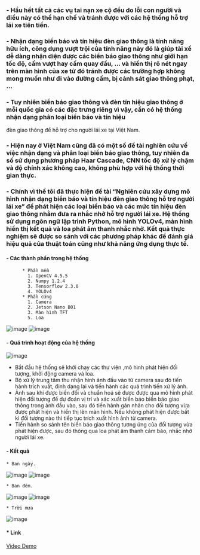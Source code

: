 ### - Hầu hết tất cả các vụ tai nạn xe cộ đều do lỗi con người và điều này có thể hạn chế và tránh được với các hệ thống hỗ trợ lái xe tiên tiến.
### - Nhận dạng biển báo và tín hiệu đèn giao thông là tính năng hữu ích, công dụng vượt trội của tính năng này đó là giúp tài xế dễ dàng nhận diện được các biển báo giao thông như giới hạn tốc độ, cấm vượt hay cấm quay đầu, … và hiển thị rõ nét ngay trên màn hình của xe từ đó tránh được các trường hợp không mong muốn như đi vào đường cấm, bị cảnh sát giao thông phạt, …
### - Tuy nhiên biển báo giao thông và đèn tín hiệu giao thông ở mỗi quốc gia có các đặc trưng riêng vì vậy, cần có hệ thống nhận dạng phân loại biển báo và tín hiệu
đèn giao thông để hỗ trợ cho người lái xe tại Việt Nam.
### - Hiện nay ở Việt Nam cũng đã có một số đề tài nghiên cứu về việc nhận dạng và phân loại biển báo giao thông, tuy nhiên đa số sử dụng phương pháp Haar Cascade, CNN tốc độ xử lý chậm và độ chính xác không cao, không phù hợp với hệ thống thời gian thực.
### - Chính vì thế tôi đã thực hiện đề tài **“Nghiên cứu xây dựng mô hình nhận dạng biển báo và tín hiệu đèn giao thông hỗ trợ người lái xe”** để phát hiện các loại biển báo và các mức tín hiệu đèn giao thông nhằm đưa ra nhắc nhở hỗ trợ người lái xe. Hệ thống sử dụng ngôn ngữ lập trình Python, mô hình YOLOv4, màn hình hiển thị kết quả và loa phát âm thanh nhắc nhở. Kết quả thực nghiệm sẽ được so sánh với các phương pháp khác để đánh giá hiệu quả của thuật toán cũng như khả năng ứng dụng thực tế.

#### - Các thành phần trong hệ thống
          * Phần mềm
            1. OpenCV 4.5.5
            2. Numpy 1.2.4
            3. Tensorflow 2.3.0
            4. YOLOv4 
          * Phần cứng
            1. Camera
            2. Jetson Nano B01
            3. Màn hình TFT
            5. Loa
   ![image](https://user-images.githubusercontent.com/92384494/215694512-c3a60beb-a1ec-4bec-8417-c6d812847a12.png)
   ![image](https://user-images.githubusercontent.com/92384494/215696425-a00fafa6-b0a7-4656-89da-75eb009c0c7d.png)
            
#### - Quá trình hoạt động của hệ thống
   ![image](https://user-images.githubusercontent.com/92384494/215694715-5979b500-9ec9-4ade-8bd6-640a585abe17.png)
   
  * Bắt đầu hệ thống sẽ khởi chạy các thư viện ,mô hình phát hiện đối tượng, khởi động camera và loa.
  * Bộ xử lý trung tâm thu nhận hình ảnh đầu vào từ camera sau đó tiến hành trích xuất, định dạng lại và tiến hành các quá trình tiền xử lý ảnh.
  * Ảnh sau khi được biến đổi và chuẩn hoá sẽ được được qua mô hình phát hiện đối tượng để dự đoán vị trí và xác xuất biển báo biển báo giao thông trong ảnh đầu vào, sau đó tiến hành gán nhãn cho đối tượng vừa được phát hiện và hiển thị lên màn hình. Nếu không phát hiện được bất kì đối tượng nào thì tiếp tục trích xuất hình ảnh từ camera.
  * Tiến hành so sánh tên biển báo giao thông tương ứng của đối tượng vừa phát hiện được, sau đó thông qua loa phát âm thanh cảm báo, nhắc nhở người lái xe.

#### - Kết quả 
    * Ban ngày.
   ![image](https://user-images.githubusercontent.com/92384494/215695320-dcfd0b2c-54a8-473a-8355-bc2c33f9abdc.png)
   ![image](https://user-images.githubusercontent.com/92384494/215695394-90ab99a7-84b1-4a73-9ea1-cc726aa45e72.png)
   
    * Ban đêm.
   ![image](https://user-images.githubusercontent.com/92384494/215695486-ac0417ba-74d5-4847-b66d-871072d84bd7.png)
   ![image](https://user-images.githubusercontent.com/92384494/215695582-f590bfa8-d96a-45bf-9860-4ccad180f66c.png)
   
    * Trời mưa
   ![image](https://user-images.githubusercontent.com/92384494/215695754-98f3b4bc-b9f6-4940-b778-5deaebc066ac.png)
#### * Link
   [Video Demo](https://www.youtube.com/watch?v=PS8wE31Du1Q)

